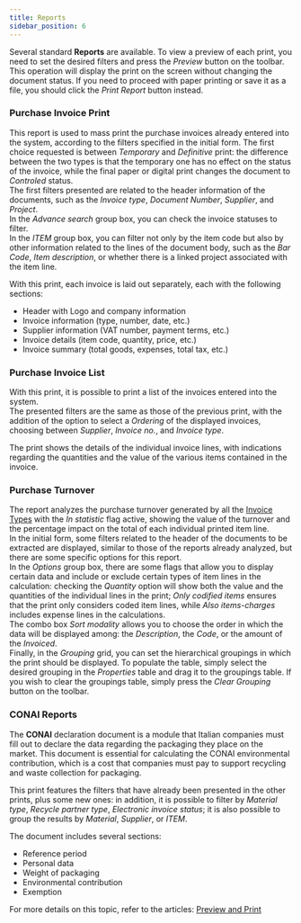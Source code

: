 ```yaml
---
title: Reports
sidebar_position: 6
---
```


Several standard **Reports** are available. To view a preview of each print, you need to set the desired filters and press the *Preview* button on the toolbar. This operation will display the print on the screen without changing the document status. If you need to proceed with paper printing or save it as a file, you should click the *Print Report* button instead.

### Purchase Invoice Print 

This report is used to mass print the purchase invoices already entered into the system, according to the filters specified in the initial form. The first choice requested is between *Temporary* and *Definitive* print: the difference between the two types is that the temporary one has no effect on the status of the invoice, while the final paper or digital print changes the document to *Controled* status.   
The first filters presented are related to the header information of the documents, such as the *Invoice type*, *Document Number*, *Supplier*, and *Project*.   
In the *Advance search* group box, you can check the invoice statuses to filter.   
In the *ITEM* group box, you can filter not only by the item code but also by other information related to the lines of the document body, such as the *Bar Code*, *Item description*, or whether there is a linked project associated with the item line.

With this print, each invoice is laid out separately, each with the following sections:
- Header with Logo and company information
- Invoice information (type, number, date, etc.)
- Supplier information (VAT number, payment terms, etc.)
- Invoice details (item code, quantity, price, etc.)
- Invoice summary (total goods, expenses, total tax, etc.)

### Purchase Invoice List

With this print, it is possible to print a list of the invoices entered into the system.    
The presented filters are the same as those of the previous print, with the addition of the option to select a *Ordering* of the displayed invoices, choosing between *Supplier*, *Invoice no.*, and *Invoice type*.

The print shows the details of the individual invoice lines, with indications regarding the quantities and the value of the various items contained in the invoice.

### Purchase Turnover

The report analyzes the purchase turnover generated by all the [Invoice Types](/docs/configurations/tables/purchase/purchase-invoices-type/) with the *In statistic* flag active, showing the value of the turnover and the percentage impact on the total of each individual printed item line.        
In the initial form, some filters related to the header of the documents to be extracted are displayed, similar to those of the reports already analyzed, but there are some specific options for this report.   
In the *Options* group box, there are some flags that allow you to display certain data and include or exclude certain types of item lines in the calculation: checking the *Quantity* option will show both the value and the quantities of the individual lines in the print; *Only codified items* ensures that the print only considers coded item lines, while *Also items-charges* includes expense lines in the calculations.   
The combo box *Sort modality* allows you to choose the order in which the data will be displayed among: the *Description*, the *Code*, or the amount of the *Invoiced*.   
Finally, in the *Grouping* grid, you can set the hierarchical groupings in which the print should be displayed. To populate the table, simply select the desired grouping in the *Properties* table and drag it to the groupings table. If you wish to clear the groupings table, simply press the *Clear Grouping* button on the toolbar.

### CONAI Reports

The **CONAI** declaration document is a module that Italian companies must fill out to declare the data regarding the packaging they place on the market. This document is essential for calculating the CONAI environmental contribution, which is a cost that companies must pay to support recycling and waste collection for packaging.    

This print features the filters that have already been presented in the other prints, plus some new ones: in addition, it is possible to filter by *Material type*, *Recycle partner type*, *Electronic invoice status*; it is also possible to group the results by *Material*, *Supplier*, or *ITEM*.    

The document includes several sections:
- Reference period
- Personal data
- Weight of packaging
- Environmental contribution
- Exemption

For more details on this topic, refer to the articles: [Preview and Print](/docs/guide/common/operations-with-data/reports)